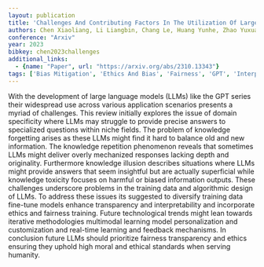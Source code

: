 ```yaml
---
layout: publication
title: 'Challenges And Contributing Factors In The Utilization Of Large Language Models (llms)'
authors: Chen Xiaoliang, Li Liangbin, Chang Le, Huang Yunhe, Zhao Yuxuan, Zhang Yuxiao, Li Dinuo
conference: "Arxiv"
year: 2023
bibkey: chen2023challenges
additional_links:
  - {name: "Paper", url: "https://arxiv.org/abs/2310.13343"}
tags: ['Bias Mitigation', 'Ethics And Bias', 'Fairness', 'GPT', 'Interpretability And Explainability', 'Model Architecture', 'Multimodal Models', 'Reinforcement Learning', 'Responsible AI', 'Survey Paper', 'Training Techniques']
---
```

With the development of large language models (LLMs) like the GPT series their widespread use across various application scenarios presents a myriad of challenges. This review initially explores the issue of domain specificity where LLMs may struggle to provide precise answers to specialized questions within niche fields. The problem of knowledge forgetting arises as these LLMs might find it hard to balance old and new information. The knowledge repetition phenomenon reveals that sometimes LLMs might deliver overly mechanized responses lacking depth and originality. Furthermore knowledge illusion describes situations where LLMs might provide answers that seem insightful but are actually superficial while knowledge toxicity focuses on harmful or biased information outputs. These challenges underscore problems in the training data and algorithmic design of LLMs. To address these issues its suggested to diversify training data fine-tune models enhance transparency and interpretability and incorporate ethics and fairness training. Future technological trends might lean towards iterative methodologies multimodal learning model personalization and customization and real-time learning and feedback mechanisms. In conclusion future LLMs should prioritize fairness transparency and ethics ensuring they uphold high moral and ethical standards when serving humanity.
